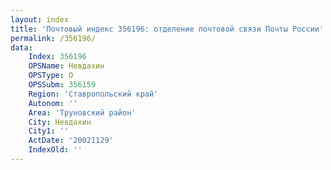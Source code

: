 ```yaml
---
layout: index
title: 'Почтовый индекс 356196: отделение почтовой связи Почты России'
permalink: /356196/
data:
    Index: 356196
    OPSName: Невдахин
    OPSType: О
    OPSSubm: 356159
    Region: 'Ставропольский край'
    Autonom: ''
    Area: 'Труновский район'
    City: Невдахин
    City1: ''
    ActDate: '20021129'
    IndexOld: ''
---
```

